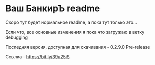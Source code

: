 # Ваш БанкирЪ readme

Скоро тут будет нормальное readme, а пока тут только это...

Если что, все основные изменения я пока что загружаю в ветку debugging

Последняя версия, доступная для скачивания - 0.2.9.0 Pre-release

Ссылка - https://bit.ly/39u25iS

